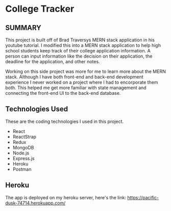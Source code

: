 # College Tracker 

## SUMMARY
This project is built off of Brad Traversys MERN stack application in his youtube tutorial. I modified this into a MERN stack application  to help high school students keep track of their college application information. A person can input information like the decision on their application, the deadline for the application, and other notes.

Working on this side project was more for me to learn more about the MERN stack. Although I have both front-end and back-end development experience I never worked on a project where I had to encorporate them both. This helped me get more familiar with state management and connecting the front-end UI to the back-end database.

## Technologies Used
These are the coding technologies I used in this project.

* React
* ReactStrap
* Redux
* MongoDB
* Node.js
* Express.js
* Heroku
* Postman

## Heroku 
The app is deployed on my heroku server, here's the link: https://pacific-dusk-74714.herokuapp.com/

